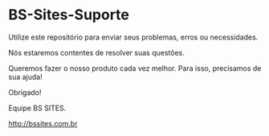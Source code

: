 BS-Sites-Suporte
================

Utilize este repositório para enviar seus problemas, erros ou necessidades. 

Nós estaremos contentes de resolver suas questões.

Queremos fazer o nosso produto cada vez melhor. Para isso, precisamos de sua ajuda!

Obrigado!

Equipe BS SITES.

http://bssites.com.br
